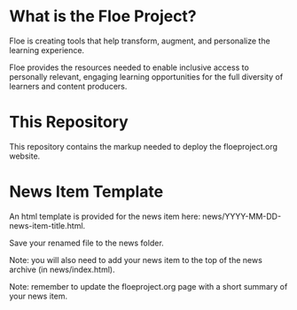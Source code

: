What is the Floe Project?
=========================

Floe is creating tools that help transform, augment, and personalize the learning experience.

Floe provides the resources needed to enable inclusive access to personally relevant, engaging learning opportunities 
for the full diversity of learners and content producers. 


This Repository
===============

This repository contains the markup needed to deploy the floeproject.org website.


News Item Template
==================

An html template is provided for the news item here: news/YYYY-MM-DD-news-item-title.html.

Save your renamed file to the news folder.

Note: you will also need to add your news item to the top of the news archive (in news/index.html).

Note: remember to update the floeproject.org page with a short summary of your news item.